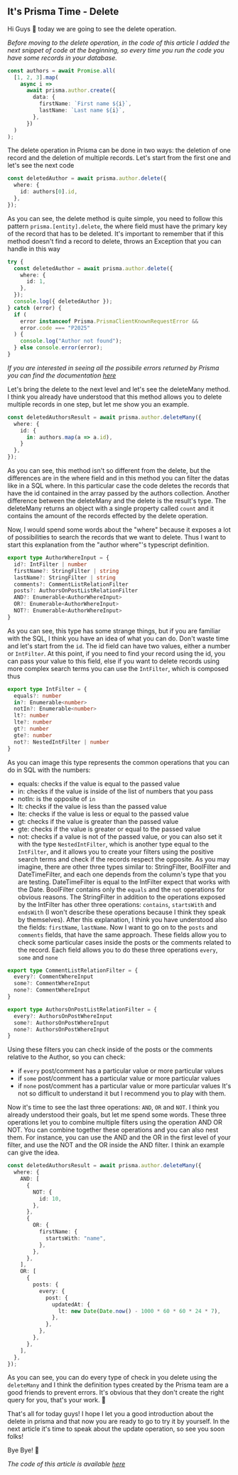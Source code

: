 ## It's Prisma Time - Delete

Hi Guys 👋 
today we are going to see the delete operation.

_Before moving to the delete operation, in the code of this article I added the next snippet of code at the beginning, so every time you run the code you have some records in your database._
```ts
const authors = await Promise.all(
  [1, 2, 3].map(
    async i =>
      await prisma.author.create({
        data: {
          firstName: `First name ${i}`,
          lastName: `Last name ${i}`,
        },
      })
  )
);
```

The delete operation in Prisma can be done in two ways: the deletion of one record and the deletion of multiple records.
Let's start from the first one and let's see the next code
```ts
const deletedAuthor = await prisma.author.delete({
  where: {
    id: authors[0].id,
  },
});
```
As you can see, the delete method is quite simple, you need to follow this pattern `prisma.[entity].delete`, the where field must have the primary key of the record that has to be deleted.
It's important to remember that if this method doesn't find a record to delete, throws an Exception that you can handle in this way
```ts
try {
  const deletedAuthor = await prisma.author.delete({
    where: {
      id: 1,
    },
  });
  console.log({ deletedAuthor });
} catch (error) {
  if (
    error instanceof Prisma.PrismaClientKnownRequestError &&
    error.code === "P2025"
  ) {
    console.log("Author not found");
  } else console.error(error);
}
```
_If you are interested in seeing all the possibile errors returned by Prisma you can find the documentation [here](https://www.prisma.io/docs/reference/api-reference/error-reference)_

Let's bring the delete to the next level and let's see the deleteMany method. 
I think you already have understood that this method allows you to delete multiple records in one step, but let me show you an example.
```ts
const deletedAuthorsResult = await prisma.author.deleteMany({
  where: {
    id: {
      in: authors.map(a => a.id),
    }
  },
});
```
As you can see, this method isn't so different from the delete, but the differences are in the where field and in this method you can filter the datas like in a SQL where.
In this particular case the code deletes the records that have the id contained in the array passed by the authors collection.
Another difference between the deleteMany and the delete is the result's type. The deleteMany returns an object with a single property called `count` and it contains the amount of the records effected by the delete operation.

Now, I would spend some words about the "where" because it exposes a lot of possibilities to search the records that we want to delete.
Thus I want to start this explanation from the "author where"'s typescript definition.
```ts
export type AuthorWhereInput = {
  id?: IntFilter | number
  firstName?: StringFilter | string
  lastName?: StringFilter | string
  comments?: CommentListRelationFilter
  posts?: AuthorsOnPostListRelationFilter
  AND?: Enumerable<AuthorWhereInput>
  OR?: Enumerable<AuthorWhereInput>
  NOT?: Enumerable<AuthorWhereInput>
}
```
As you can see, this type has some strange things, but if you are familiar with the SQL, I think you have an idea of what you can do.
Don't waste time and let's start from the `id`.
The id field can have two values, either a number or `IntFilter`. At this point, if you need to find your record using the id, you can pass your value to this field, else if you want to delete records using more complex search terms you can use the `IntFilter`, which is composed thus
```ts
export type IntFilter = {
  equals?: number
  in?: Enumerable<number>
  notIn?: Enumerable<number>
  lt?: number
  lte?: number
  gt?: number
  gte?: number
  not?: NestedIntFilter | number
}
```
As you can image this type represents the common operations that you can do in SQL with the numbers:
- equals: checks if the value is equal to the passed value
- in: checks if the value is inside of the list of numbers that you pass
- notIn: is the opposite of `in`
- lt: checks if the value is less than the passed value
- lte: checks if the value is less or equal to the passed value  
- gt: checks if the value is greater than the passed value
- gte: checks if the value is greater or equal to the passed value 
- not: checks if a value is not of the passed value, or you can also set it with the type `NestedIntFilter`, which is another type equal to the `IntFilter`, and it allows you to create your filters using the positive search terms and check if the records respect the opposite.
As you may imagine, there are other three types similar to: StringFilter, BoolFilter and DateTimeFilter, and each one depends from the column's type that you are testing.
DateTimeFilter is equal to the IntFilter expect that works 
with the Date. BoolFilter contains only the `equals` and the `not` operations for obvious reasons. The StringFilter in addition to the operations exposed by the IntFilter has other three operations: `contains`, `startsWith` and `endsWith` (I won't describe these operations because I think they speak by themselves).
After this explanation, I think you have understood also the fields: `firstName`, `lastName`. 
Now I want to go on to the `posts` and `comments` fields, that have the same approach.
These fields allow you to check some particular cases inside the posts or the comments related to the record. Each field allows you to do these three operations `every`, `some` and `none`

```ts
export type CommentListRelationFilter = {
  every?: CommentWhereInput
  some?: CommentWhereInput
  none?: CommentWhereInput
}

export type AuthorsOnPostListRelationFilter = {
  every?: AuthorsOnPostWhereInput
  some?: AuthorsOnPostWhereInput
  none?: AuthorsOnPostWhereInput
}
```

Using these filters you can check inside of the posts or the comments relative to the Author, so you can check:
- if `every` post/comment has a particular value or more particular values
- if `some` post/comment has a particular value or more particular values
- if `none` post/comment has a particular value or more particular values
It's not so difficult to understand it but I recommend you to play with them.

Now it's time to see the last three operations: `AND`, `OR` and `NOT`.
I think you already understood their goals, but let me spend some words.
These three operations let you to combine multiple filters using the operation AND OR NOT. You can combine together these operations and you can also nest them. For instance, you can use the AND and the OR in the first level of your filter, and use the NOT and the OR inside the AND filter.
I think an example can give the idea.
```ts
const deletedAuthorsResult = await prisma.author.deleteMany({
  where: {
    AND: [
      {
        NOT: {
          id: 10,
        },
      },
      {
        OR: {
          firstName: {
            startsWith: "name",
          },
        },
      },
    ],
    OR: [
      {
        posts: {
          every: {
            post: {
              updatedAt: {
                lt: new Date(Date.now() - 1000 * 60 * 60 * 24 * 7),
              },
            },
          },
        },
      },
    ],
  },
});
```
As you can see, you can do every type of check in you delete using the `deleteMany` and I think the definition types created by the Prisma team are a good friends to prevent errors. It's obvious that they don't create the right query for you, that's your work. 💪

That's all for today guys!
I hope I let you a good introduction about the delete in prisma and that now you are ready to go to try it by yourself.
In the next article it's time to speak about the update operation, so see you soon folks!

Bye Bye! 👋 

_The code of this article is available [here](https://github.com/Puppo/it-s-prisma-time/tree/07-delete)_